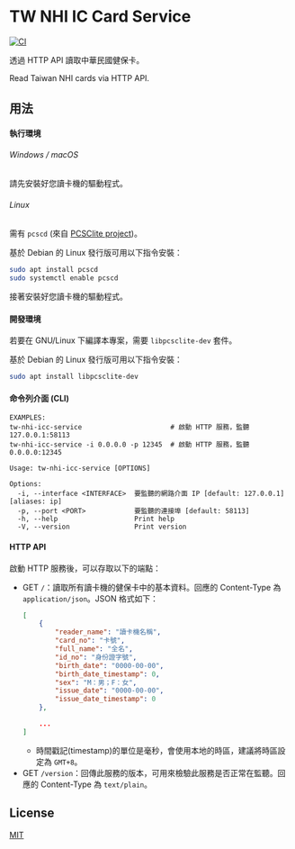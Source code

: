 TW NHI IC Card Service
===============

[![CI](https://github.com/magiclen/tw-nhi-icc-service/actions/workflows/ci.yml/badge.svg)](https://github.com/magiclen/tw-nhi-icc-service/actions/workflows/ci.yml)

透過 HTTP API 讀取中華民國健保卡。

Read Taiwan NHI cards via HTTP API.

## 用法

#### 執行環境

###### Windows / macOS

請先安裝好您讀卡機的驅動程式。

###### Linux

需有 `pcscd` (來自 [PCSClite project](https://pcsclite.apdu.fr/))。

基於 Debian 的 Linux 發行版可用以下指令安裝：

```bash
sudo apt install pcscd
sudo systemctl enable pcscd
```

接著安裝好您讀卡機的驅動程式。

#### 開發環境

若要在 GNU/Linux 下編譯本專案，需要 `libpcsclite-dev` 套件。

基於 Debian 的 Linux 發行版可用以下指令安裝：

```bash
sudo apt install libpcsclite-dev
```

#### 命令列介面 (CLI)

```text
EXAMPLES:
tw-nhi-icc-service                      # 啟動 HTTP 服務，監聽 127.0.0.1:58113
tw-nhi-icc-service -i 0.0.0.0 -p 12345  # 啟動 HTTP 服務，監聽 0.0.0.0:12345

Usage: tw-nhi-icc-service [OPTIONS]

Options:
  -i, --interface <INTERFACE>  要監聽的網路介面 IP [default: 127.0.0.1] [aliases: ip]
  -p, --port <PORT>            要監聽的連接埠 [default: 58113]
  -h, --help                   Print help
  -V, --version                Print version
```

#### HTTP API

啟動 HTTP 服務後，可以存取以下的端點：

* GET `/`：讀取所有讀卡機的健保卡中的基本資料。回應的 Content-Type 為 `application/json`。JSON 格式如下：
    ```json
    [
        {
            "reader_name": "讀卡機名稱",
            "card_no": "卡號",
            "full_name": "全名",
            "id_no": "身份證字號",
            "birth_date": "0000-00-00",
            "birth_date_timestamp": 0,
            "sex": "M：男；F：女",
            "issue_date": "0000-00-00",
            "issue_date_timestamp": 0
        },
  
        ...
    ]
    ```
    * 時間戳記(timestamp)的單位是毫秒，會使用本地的時區，建議將時區設定為 `GMT+8`。
* GET `/version`：回傳此服務的版本，可用來檢驗此服務是否正常在監聽。回應的 Content-Type 為 `text/plain`。

## License

[MIT](LICENSE)